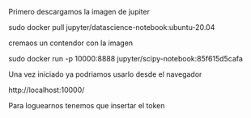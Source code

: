 Primero descargamos la imagen de jupiter

sudo docker pull jupyter/datascience-notebook:ubuntu-20.04

cremaos un contendor con la imagen

sudo docker run -p 10000:8888 jupyter/scipy-notebook:85f615d5cafa

Una vez iniciado ya podriamos usarlo desde el navegador

http://localhost:10000/

Para loguearnos tenemos que insertar el token